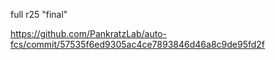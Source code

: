 full r25 "final"

https://github.com/PankratzLab/auto-fcs/commit/57535f6ed9305ac4ce7893846d46a8c9de95fd2f
